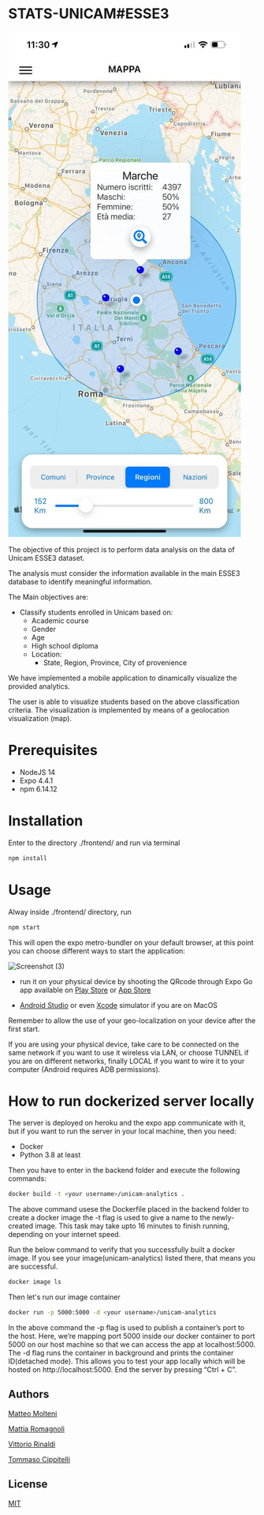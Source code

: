 # STATS-UNICAM#ESSE3

![Alt text](1.jpg?raw=true "Titolo")

The objective of this project is to perform data analysis on the data of Unicam ESSE3 dataset. 

The analysis must consider the information available in the main ESSE3 database to identify meaningful information.

The Main objectives are:
- Classify students enrolled in Unicam based on:
  - Academic course
  - Gender
  - Age
  - High school diploma
  - Location:
    -  State, Region, Province, City of provenience

 We have implemented a mobile application to dinamically visualize the provided analytics.

The user is able to visualize students based on the above classification criteria.
The visualization is implemented by means of a geolocation visualization (map). 

# Prerequisites

- NodeJS 14
- Expo 4.4.1
- npm 6.14.12


# Installation

Enter to the directory ./frontend/ and run via terminal
```bash
npm install
```

# Usage
Alway inside ./frontend/ directory, run

```bash
npm start
```



This will open the expo metro-bundler on your default browser, at this point you can choose different ways to start the application:

![Screenshot (3)](https://user-images.githubusercontent.com/56272257/116522645-b732eb00-a8d5-11eb-9b58-acdc2d0fba6c.png)


- run it on your physical device by shooting the QRcode through Expo Go app available on [Play Store](https://play.google.com/store/apps/details?id=host.exp.exponent&hl=it&gl=US) or
[App Store](https://apps.apple.com/it/app/expo-go/id982107779)

- [Android Studio](https://developer.android.com/studio) or even [Xcode](https://developer.apple.com/documentation/xcode/running-your-app-in-the-simulator-or-on-a-device) simulator if you are on MacOS



Remember to allow the use of your geo-localization on your device after the first start.

If you are using your physical device, take care to be connected on the same network if you want to use it wireless via LAN, or choose TUNNEL if you are on different networks, finally LOCAL if you want to wire it to your computer (Android requires ADB permissions).

# How to run dockerized server locally
The server is deployed on heroku and the expo app communicate with it, but if you want to run the server in your local machine, then you need:
- Docker
- Python 3.8 at least

Then you have to enter in the backend folder and execute the following commands:
```bash
docker build -t <your username>/unicam-analytics .
```
The above command usese the Dockerfile placed in the backend folder to create a docker image
the -t flag is used to give a name to the newly-created image.
This task may take upto 16 minutes to finish running, depending on your internet speed.

Run the below command to verify that you successfully built a docker image. If you see your image(unicam-analytics) listed there, that means you are successful.
```bash
docker image ls
```
Then let's run our image container
```bash
docker run -p 5000:5000 -d <your username>/unicam-analytics
```
In the above command the -p flag is used to publish a container’s port to the host.
Here, we’re mapping port 5000 inside our docker container to port 5000 on our host machine so that we can access the app at localhost:5000.
The -d flag runs the container in background and prints the container ID(detached mode).
This allows you to test your app locally which will be hosted on http://localhost:5000.
End the server by pressing “Ctrl + C”.

## Authors
[Matteo Molteni](https://github.com/Matteoo98) 

[Mattia Romagnoli](https://github.com/Mattia-98) 

[Vittorio Rinaldi](https://github.com/victor356) 

[Tommaso Cippitelli](https://github.com/Tcippy) 


## License 
[MIT](https://choosealicense.com/licenses/mit/)
